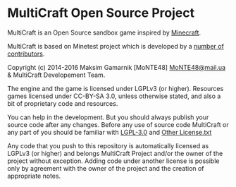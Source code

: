 MultiCraft Open Source Project
========

MultiCraft is an Open Source sandbox game inspired by [Minecraft](https://minecraft.net/).

MultiCraft is based on Minetest project which is developed by a [number of contributors](https://github.com/minetest/minetest/graphs/contributors).

Copyright (c) 2014-2016 Maksim Gamarnik [MoNTE48] <MoNTE48@mail.ua> & MultiCraft Developement Team.

The engine and the game is licensed under LGPLv3 (or higher). Resources games licensed under CC-BY-SA 3.0, unless otherwise stated, and also a bit of proprietary code and resources.

You can help in the development. But you should always publish your source code after any changes.
Before any use of source code MultiCraft or any part of you should be familiar with [LGPL-3.0](doc/LGPL-3.0.md) and [Other License.txt](doc/Other%20License.md)

Any code that you push to this repository is automatically licensed as LGPLv3 (or higher) and belongs MultiCraft Project and/or the owner of the project without exception.
Adding code under another license is possible only by agreement with the owner of the project and the creation of appropriate notes.
